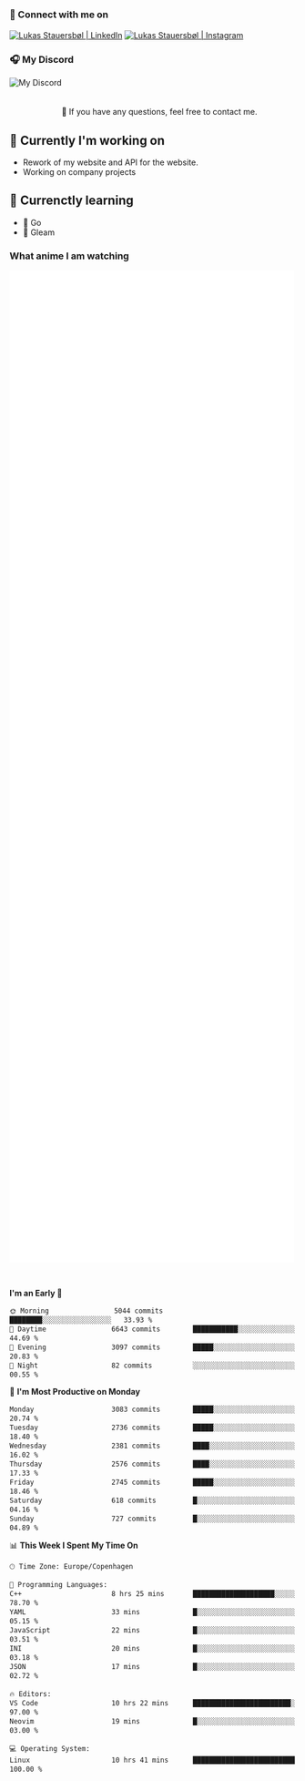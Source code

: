 ### 🔗 Connect with me on
<a href="https://www.instagram.com/lukas_stauersbol" target="_blank"><img align="center" src="https://raw.githubusercontent.com/stauersbol/stauersbol/main/images/instagram.svg" alt="Lukas Stauersbøl | LinkedIn" width="30px"/></a>
<a href="https://www.linkedin.com/in/lukas-stauersbol/" target="_blank"><img align="center" src="https://raw.githubusercontent.com/stauersbol/stauersbol/main/images/linkedin.svg" alt="Lukas Stauersbøl | Instagram" width="30px"/></a>

<p align="center">
 <h3>🎧 My Discord</h3>
 <img align="left" height="55px" src="https://discord.c99.nl/widget/theme-2/147806323323568128.png" alt="My Discord" />
</p>

<br/>
<br/>
<br/>
💬 If you have any questions, feel free to contact me.

## 🔭 Currently I'm working on
- Rework of my website and API for the website.
- Working on company projects
 
## 🌱 Currenctly learning
- 💙 Go
- 💜 Gleam

### What anime I am watching
<a href="https://anilist.co/user/slashiy/" align="center"><img align="center" width="500px" src="metrics.plugin.personal.anilist.svg" /></a>

<br/>

<!--START_SECTION:waka-->
**I'm an Early 🐤** 

```text
🌞 Morning                5044 commits        ████████░░░░░░░░░░░░░░░░░   33.93 % 
🌆 Daytime                6643 commits        ███████████░░░░░░░░░░░░░░   44.69 % 
🌃 Evening                3097 commits        █████░░░░░░░░░░░░░░░░░░░░   20.83 % 
🌙 Night                  82 commits          ░░░░░░░░░░░░░░░░░░░░░░░░░   00.55 % 
```
📅 **I'm Most Productive on Monday** 

```text
Monday                   3083 commits        █████░░░░░░░░░░░░░░░░░░░░   20.74 % 
Tuesday                  2736 commits        █████░░░░░░░░░░░░░░░░░░░░   18.40 % 
Wednesday                2381 commits        ████░░░░░░░░░░░░░░░░░░░░░   16.02 % 
Thursday                 2576 commits        ████░░░░░░░░░░░░░░░░░░░░░   17.33 % 
Friday                   2745 commits        █████░░░░░░░░░░░░░░░░░░░░   18.46 % 
Saturday                 618 commits         █░░░░░░░░░░░░░░░░░░░░░░░░   04.16 % 
Sunday                   727 commits         █░░░░░░░░░░░░░░░░░░░░░░░░   04.89 % 
```


📊 **This Week I Spent My Time On** 

```text
🕑︎ Time Zone: Europe/Copenhagen

💬 Programming Languages: 
C++                      8 hrs 25 mins       ████████████████████░░░░░   78.70 % 
YAML                     33 mins             █░░░░░░░░░░░░░░░░░░░░░░░░   05.15 % 
JavaScript               22 mins             █░░░░░░░░░░░░░░░░░░░░░░░░   03.51 % 
INI                      20 mins             █░░░░░░░░░░░░░░░░░░░░░░░░   03.18 % 
JSON                     17 mins             █░░░░░░░░░░░░░░░░░░░░░░░░   02.72 % 

🔥 Editors: 
VS Code                  10 hrs 22 mins      ████████████████████████░   97.00 % 
Neovim                   19 mins             █░░░░░░░░░░░░░░░░░░░░░░░░   03.00 % 

💻 Operating System: 
Linux                    10 hrs 41 mins      █████████████████████████   100.00 % 
```


<!--END_SECTION:waka-->
